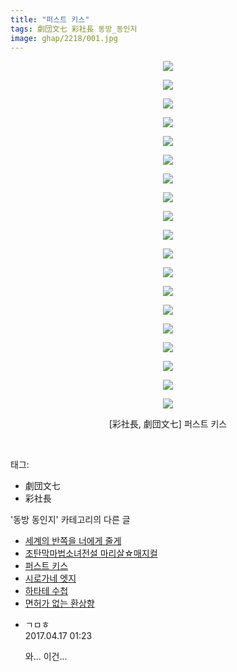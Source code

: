 ```yaml
---
title: "퍼스트 키스"
tags: 劇団文七 彩社長 동방_동인지
image: ghap/2218/001.jpg
---
```

<div class="article">
<p style="text-align: center; clear: none; float: none;"><img src="{{ site.nasurl }}/ghap/2218/001.jpg"/></p>
<p style="text-align: center; clear: none; float: none;"><img src="{{ site.nasurl }}/ghap/2218/002.jpg"/></p>
<p style="text-align: center; clear: none; float: none;"><img src="{{ site.nasurl }}/ghap/2218/003.jpg"/></p>
<p style="text-align: center; clear: none; float: none;"><img src="{{ site.nasurl }}/ghap/2218/004.jpg"/></p>
<p style="text-align: center; clear: none; float: none;"><img src="{{ site.nasurl }}/ghap/2218/005.jpg"/></p>
<p style="text-align: center; clear: none; float: none;"><img src="{{ site.nasurl }}/ghap/2218/006.jpg"/></p>
<p style="text-align: center; clear: none; float: none;"><img src="{{ site.nasurl }}/ghap/2218/007.jpg"/></p>
<p style="text-align: center; clear: none; float: none;"><img src="{{ site.nasurl }}/ghap/2218/008.jpg"/></p>
<p style="text-align: center; clear: none; float: none;"><img src="{{ site.nasurl }}/ghap/2218/009.jpg"/></p>
<p style="text-align: center; clear: none; float: none;"><img src="{{ site.nasurl }}/ghap/2218/010.jpg"/></p>
<p style="text-align: center; clear: none; float: none;"><img src="{{ site.nasurl }}/ghap/2218/011.jpg"/></p>
<p style="text-align: center; clear: none; float: none;"><img src="{{ site.nasurl }}/ghap/2218/012.jpg"/></p>
<p style="text-align: center; clear: none; float: none;"><img src="{{ site.nasurl }}/ghap/2218/013.jpg"/></p>
<p style="text-align: center; clear: none; float: none;"><img src="{{ site.nasurl }}/ghap/2218/014.jpg"/></p>
<p style="text-align: center; clear: none; float: none;"><img src="{{ site.nasurl }}/ghap/2218/015.jpg"/></p>
<p style="text-align: center; clear: none; float: none;"><img src="{{ site.nasurl }}/ghap/2218/016.jpg"/></p>
<p style="text-align: center; clear: none; float: none;"><img src="{{ site.nasurl }}/ghap/2218/017.jpg"/></p>
<p style="text-align: center; clear: none; float: none;"><img src="{{ site.nasurl }}/ghap/2218/018.jpg"/></p>
<p style="text-align: center; clear: none; float: none;"><img src="{{ site.nasurl }}/ghap/2218/019.jpg"/></p>
<p style="text-align: center; clear: none; float: none;">[彩社長, 劇団文七] 퍼스트 키스</p>
<p><br/></p>
</div><div class="tagTrail">
<p>태그: </p>
<ul>
<li>劇団文七</li>
<li>彩社長</li>
</ul>
</div><div class="another">
<p>'동방 동인지' 카테고리의 다른 글</p>
<ul>
<li><a href="/2016-09-18-ghap_2220">세계의 반쪽을 너에게 줄게</a></li>
<li><a href="/2016-09-18-ghap_2219">초탄막마법소녀전설 마리살☆매지컬</a></li>
<li><a href="/2016-09-18-ghap_2218">퍼스트 키스</a></li>
<li><a href="/2016-09-18-ghap_2217">시로가네 엣지</a></li>
<li><a href="/2016-09-18-ghap_2216">하타테 수첩</a></li>
<li><a href="/2016-09-18-ghap_2215">면허가 없는 환상향</a></li>
</ul>
</div><div class="cb_module cb_fluid">
<div class="cb_wrt cb_profile">
<div class="comment">
<ul>
<li class="cb_thumb_off" id="comment14966921">
<div class="cb_comment_area">
<div class="cb_info_area">
<div class="cb_section">
<span class="cb_nick_name">ㄱㅁㅎ</span>
</div>
<div class="cb_section">
<span class="cb_date">2017.04.17 01:23 </span>
</div>
</div>
<div class="cb_dsc_comment">
<p class="cb_dsc">
											와... 이건...
										</p>
</div>
</div></li>
</ul>
</div>
</div><!-- commentList close -->
</div>